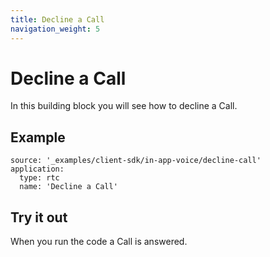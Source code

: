 ```yaml
---
title: Decline a Call
navigation_weight: 5
---
```


# Decline a Call

In this building block you will see how to decline a Call.

## Example

```building_blocks
source: '_examples/client-sdk/in-app-voice/decline-call'
application:
  type: rtc
  name: 'Decline a Call'
```

## Try it out

When you run the code a Call is answered.
